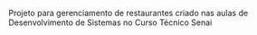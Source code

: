 Projeto para gerenciamento de restaurantes criado nas aulas de Desenvolvimento de Sistemas no Curso Técnico Senai
